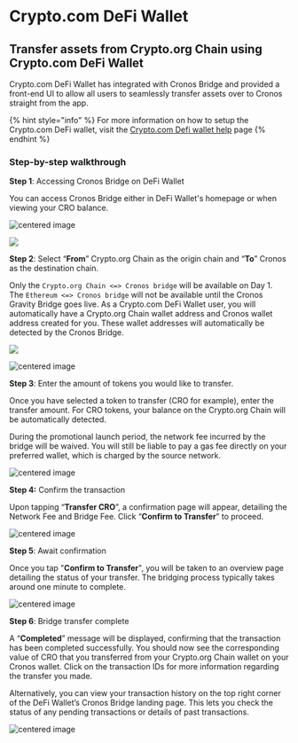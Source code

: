 # Crypto.com DeFi Wallet

## Transfer assets from Crypto.org Chain using Crypto.com DeFi Wallet

Crypto.com DeFi Wallet has integrated with Cronos Bridge and provided a front-end UI to allow all users to seamlessly transfer assets over to Cronos straight from the app.&#x20;

{% hint style="info" %}
For more information on how to setup the Crypto.com DeFi wallet, visit the [Crypto.com Defi wallet help](https://help.crypto.com/en/articles/3957405-getting-started-defi-wallet) page
{% endhint %}

### Step-by-step walkthrough

**Step 1**: Accessing Cronos Bridge on DeFi Wallet

You can access Cronos Bridge either in DeFi Wallet's homepage or when viewing your CRO balance.

![centered image](../assets/defiwallet1-1.png)

![](<../../../.gitbook/assets/defiwallet1-2 (1) (2).png>)

**Step 2**: Select “**From**” Crypto.org Chain as the origin chain and “**To**” Cronos as the destination chain.

Only the `Crypto.org Chain <=> Cronos bridge` will be available on Day 1. The `Ethereum <=> Cronos bridge` will not be available until the Cronos Gravity Bridge goes live. As a Crypto.com DeFi Wallet user, you will automatically have a Crypto.org Chain wallet address and Cronos wallet address created for you. These wallet addresses will automatically be detected by the Cronos Bridge.

![](<../../../.gitbook/assets/defiwallet1-2 (1) (1).png>)

![centered image](../assets/defiwallet2-2.png)

**Step 3**: Enter the amount of tokens you would like to transfer.

Once you have selected a token to transfer (CRO for example), enter the transfer amount. For CRO tokens, your balance on the Crypto.org Chain will be automatically detected.

During the promotional launch period, the network fee incurred by the bridge will be waived. You will still be liable to pay a gas fee directly on your preferred wallet, which is charged by the source network.

![centered image](../assets/defiwallet3.png)

**Step 4:** Confirm the transaction

Upon tapping “**Transfer CRO**”, a confirmation page will appear, detailing the Network Fee and Bridge Fee. Click “**Confirm to Transfer**” to proceed.

![centered image](../assets/defiwallet4.png)

**Step 5**: Await confirmation

Once you tap "**Confirm to Transfer**", you will be taken to an overview page detailing the status of your transfer. The bridging process typically takes around one minute to complete.

![centered image](../assets/defiwallet5.png)

**Step 6**: Bridge transfer complete

A “**Completed**” message will be displayed, confirming that the transaction has been completed successfully. You should now see the corresponding value of CRO that you transferred from your Crypto.org Chain wallet on your Cronos wallet. Click on the transaction IDs for more information regarding the transfer you made.

Alternatively, you can view your transaction history on the top right corner of the DeFi Wallet’s Cronos Bridge landing page. This lets you check the status of any pending transactions or details of past transactions.

![centered image](../assets/defiwallet6.png)
